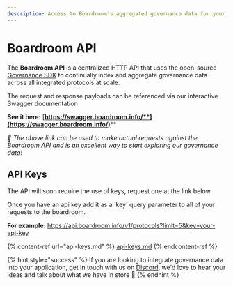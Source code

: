 ```yaml
---
description: Access to Boardroom's aggregated governance data for your applications.
---
```


# Boardroom API

The **Boardroom API** is a centralized HTTP API that uses the open-source [Governance SDK](../../sdk/governance-sdk/) to continually index and aggregate governance data across all integrated protocols at scale.

The request and response payloads can be referenced via our interactive Swagger documentation

**See it here:** [**https://swagger.boardroom.info/**](https://swagger.boardroom.info/)****

_🚀 The above link can be used to make actual requests against the Boardroom API and is an excellent way to start exploring our governance data!_

## **API Keys**

The API will soon require the use of keys, request one at the link below.

Once you have an api key add it as a 'key' query parameter to all of your requests to the boardroom.

**For example:** https://api.boardroom.info/v1/protocols?limit=5&key=your-api-key

{% content-ref url="api-keys.md" %}
[api-keys.md](api-keys.md)
{% endcontent-ref %}

{% hint style="success" %}
If you are looking to integrate governance data into your application, get in touch with us on [Discord](https://discord.gg/UBqtEddhsC), we'd love to hear your ideas and talk about what we have in store 🚀
{% endhint %}
